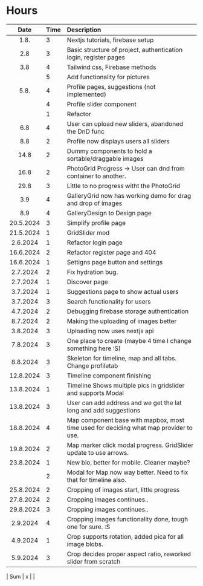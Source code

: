 # Hours

|   Date    | Time | Description                                                      |
| :-------: | :--- | :--------------------------------------------------------------- |
|   1.8.    | 3    | Nextjs tutorials, firebase setup                                 |
|    2.8    | 3    | Basic structure of project, authentication login, register pages |
|    3.8    | 4    | Tailwind css, Firebase methods                                   |
|           | 5    | Add functionality for pictures                                   |
|   5.8.    | 4    | Profile pages, suggestions (not implemented)                     |
|           | 4    | Profile slider component                                         |
|           | 1    | Refactor                                                         |
|    6.8    | 4    | User can upload new sliders, abandoned the DnD func              |
|    8.8    | 2    | Profile now displays users all sliders                           |
|   14.8    | 2    | Dummy components to hold a sortable/draggable images             |
|   16.8    | 2    | PhotoGrid Progress -> User can dnd from container to another.    |
|   29.8    | 3    | Little to no progress witht the PhotoGrid                        |
|    3.9    | 4    | GalleryGrid now has working demo for drag and drop of images     |
|    8.9    | 4    | GalleryDesign to Design page                                     |
| 20.5.2024 | 3    | Simplify profile page                                            |
| 21.5.2024 | 1    | GridSlider mod                                                   |
| 2.6.2024  | 1    | Refactor login page                                              |
| 16.6.2024 | 2   | Refactor register page and 404                                    |
| 16.6.2024 | 1   | Settigns page button and settings                                 |
| 2.7.2024  | 2   | Fix hydration bug.                                                |
| 2.7.2024  | 1   | Discover page                                                     |
| 3.7.2024  | 1   | Suggestions page to show actual users                             |
| 3.7.2024  | 3   | Search functionality for users                                    |
| 4.7.2024  | 2   | Debugging firebase storage authentication                         |
| 8.7.2024  | 2   | Making the uploading of images better                             |
| 3.8.2024  | 3   | Uploading now uses nextjs api                                     |
| 7.8.2024  | 3   | One place to create (maybe 4 time I change something here :S)     |
| 8.8.2024  | 3   | Skeleton for timeline, map and all tabs. Change profiletab        |
| 12.8.2024 | 3   | Timeline component finishing                                      |
| 13.8.2024 | 1   | Timeline Shows multiple pics in gridslider and supports Modal     |
| 13.8.2024 | 3   | User can add address and we get the lat long and add suggestions  |
| 18.8.2024 | 4   | Map component base with mapbox, most time used for deciding what map provider to use. |
| 19.8.2024 | 2   | Map marker click modal progress. GridSlider update to use arrows. |
| 23.8.2024 | 1   | New bio, better for mobile. Cleaner maybe?                        |
|           | 2   | Modal for Map now way better. Need to fix that for timeline also. |
| 25.8.2024 | 2   | Cropping of images start, little progress                         |
| 27.8.2024 | 2   | Cropping images continues..                                       |
| 29.8.2024 | 3   | Cropping images continues..                                       |
| 2.9.2024  | 4   | Cropping images functionality done, tough one for sure. :S        |
| 4.9.2024  | 1   | Crop supports rotation, added pica for all image blobs.           |
| 5.9.2024  | 3   | Crop decides proper aspect ratio, reworked slider from scratch    |

 
| Sum | x | |
